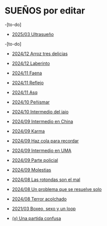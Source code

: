 # SUEÑOS por editar

   -[to-do]

   - [2025/03 Ultrasueño](./U1-archivo-sueños/2025-03-30-Ultrasueño.md)

   -[to-do]


   - [2024/12 Arroz tres delicias](./U1-archivo-sueños/2024-12-09_Arroz_tres_delicias.md)

   - [2024/12 Laberinto](./U1-archivo-sueños/2024-12-02_Laberinto.md)

   - [2024/11 Faena](./U1-archivo-sueños/2024-11-10_Faena.md)

   - [2024/11 Reflejo](./U1-archivo-sueños/2024-11-07_Reflejo.md)

   - [2024/11 Asq](./U1-archivo-sueños/2024-11-05_asq.md)

   - [2024/10 Peñismar](./U1-archivo-sueños/2024-10-22_Peñismal.md)

   - [2024/10 Intermedio del iaio](./U1-archivo-sueños/2024-10-10_Sueño-breve-iaio.md)



   - [2024/09 Intermedio en China](./U1-archivo-sueños/2024-09-23_Intermedio_china.md)

   - [2024/09 Karma](./U1-archivo-sueños/2024-09-20_Karma.md)

   - [2024/09 Haz cola para recordar](./U1-archivo-sueños/2024-09-18_Haz_cola_recordar.md)

   - [2024/09 Intermedio en UMA](./U1-archivo-sueños/2024-09-17_fragmento_UMA.md)

   - [2024/09 Parte policial](./U1-archivo-sueños/2024-09-11_parte_policial.md)
   
   - [2024/09 Molestias](./U1-archivo-sueños/2024-09-07_molestias.md)



   - [2024/08 Las rotondas son el mal](./U1-archivo-sueños/2024-08-29_Las_rotondas_add.md)

   - [2024/08 Un problema que se resuelve solo](./U1-archivo-sueños/2024-08-28_Un_problema_add.md)

   - [2024/08 Terror acolchado](./U1-archivo-sueños/2024-08-27_Terror_acolchado.md)

   - [2021/03 Boxeo, sexo y un loop](./U1-archivo-sueños/2021-03-28_Boxeo_sexo_loop.md)

   - [(x) Una partida confusa](./U1-archivo-sueños/_Una_partida_confusa.md)


